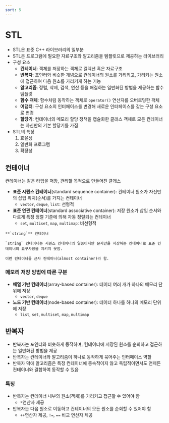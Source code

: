 ```yaml
---
sort: 5
---
```


# STL

- STL은 표준 C++ 라이브러리의 일부분
- STL은 프로그램에 필요한 자료구조와 알고리즘을 템플릿으로 제공하는 라이브러리
- 구성 요소
    - **컨테이너**: 객체를 저장하는 객체로 컬렉션 혹은 자료구조
    - **반복자**: 포인터와 비슷한 개념으로 컨테이너의 원소를 가리키고, 가리키는 원소에 접근하여 다음 원소를 가리키게 하는 기능
    - **알고리즘**: 정렬, 삭제, 검색, 연산 등을 해결하는 일반화된 방법을 제공하는 함수 템플릿
    - **함수 객체**: 함수처럼 동작하는 객체로 `operator()` 연산자를 오버로딩한 객체
    - **어댑터**: 구성 요소의 인터페이스를 변경해 새로운 인터페이스를 갖는 구성 요소로 변경
    - **할당기**: 컨테이너의 메모리 할당 정책을 캡슐화한 클래스 객체로 모든 컨테이너는 자신만의 기본 할당기를 가짐
- STL의 특징
    1. 효율성
    2. 일반화 프로그램
    3. 확장성

## 컨테이너
컨테이너는 같은 타입을 저장, 관리할 목적으로 만들어진 클래스

- **표준 시퀀스 컨테이너**(standard sequence container): 컨테이너 원소가 자신만의 삽입 위치(순서)를 가지는 컨테이너
    - `vector`, `deque`, `list`: 선형적
- **표준 연관 컨테이너**(standard associative container): 저장 원소가 삽입 순서와 다르게 특정 정렬 기준에 의해 자동 정렬되는 컨테이너
    - `set`, `multiset`, `map`, `multimap`: 비선형적

```note
**`string`** 컨테이너

`string` 컨테이너는 시퀀스 컨테이너의 일종이지만 문자만을 저장하는 컨테이너로 표준 컨테이너의 요구사항을 지키지 못함.

이런 컨테이너를 근사 컨테이너(almost container)라 함.
```

### 메모리 저장 방법에 따른 구분
- **배열 기반 컨테이너**(array-based container): 데이터 여러 개가 하나의 메모리 단위에 저장
    - `vector`, `deque`
- **노드 기반 컨테이너**(node-based container): 데이터 하나를 하나의 메모리 단위에 저장
    - `list`, `set`, `multiset`, `map`, `multimap`

## 반복자
- 반복자는 포인터와 비슷하게 동작하며, 컨테이너에 저장된 원소를 순회하고 접근하는 일반화된 방법을 제공
- 반복자는 컨테이너와 알고리즘이 하나로 동작하게 묶어주는 인터페이스 역할
- 반복자 덕에 알고리즘은 특정 컨테이너에 종속적이지 않고 독립적이면서도 언제든 컨테이너와 결합하여 동작할 수 있음

### 특징
- 반복자는 컨테이너 내부의 원소(객체)를 가리키고 접근할 수 있어야 함 
    - `*`연산자 제공
- 반복자는 다음 원소로 이동하고 컨테이너의 모든 원소를 순회할 수 있어야 함
    - `++`연산자 제공, `!=`, `==` 비교 연산자 제공

